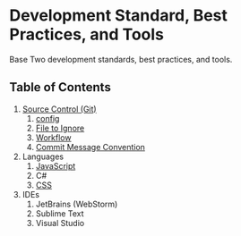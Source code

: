 # Development Standard, Best Practices, and Tools
Base Two development standards, best practices, and tools.

## Table of Contents
1. [Source Control (Git)](/source-control/source-control.md)
    1. [config](/source-control/source-control.md#config)
    1. [File to Ignore](/source-control/source-control.md#files-to-ignore)
    1. [Workflow](/source-control/source-control.md#workflow)
    1. [Commit Message Convention](/source-control/source-control.md#commit-message-convention)
1. Languages
    1. [JavaScript](/javascript/javascript.md)
    1. C#
    1. [CSS](css/css.md)
1. IDEs
    1. JetBrains (WebStorm)
    1. Sublime Text
    1. Visual Studio
